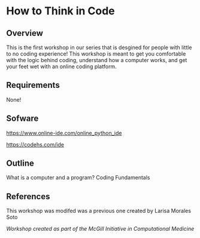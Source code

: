 # How to Think in Code

## Overview
This is the first workshop in our series that is desgined for people with little to no coding experience!
This workshop is meant to get you comfortable with the logic behind coding, understand how a computer works, and get your feet wet with an online coding platform.
   
## Requirements
None!
   
## Sofware
https://www.online-ide.com/online_python_ide

https://codehs.com/ide

   
## Outline
What is a computer and a program?
Coding Fundamentals

## References
This workshop was modifed was a previous one created by Larisa Morales Soto

*Workshop created as part of the McGill Initiative in Computational Medicine*
